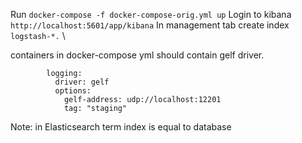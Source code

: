 Run `docker-compose -f docker-compose-orig.yml up`
Login to kibana `http://localhost:5601/app/kibana`
In management tab create index `logstash-*.` \

containers in docker-compose yml should contain gelf driver.
```
        logging:
          driver: gelf
          options:
            gelf-address: udp://localhost:12201
            tag: "staging"
```         
Note: in Elasticsearch term index is equal to database
